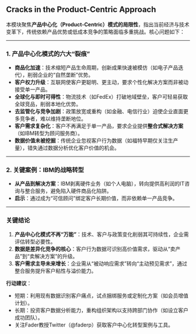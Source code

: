 ## Cracks in the Product-Centric Approach

本模块聚焦**产品中心化（Product-Centric）模式的局限性**，指出当前经济与技术变革下，传统依赖产品优势或低成本竞争的策略面临多重挑战。核心问题如下：

---

### **1. 产品中心化模式的六大“裂痕”**
- **商品化加速**：技术缩短产品生命周期，创新成果快速被模仿（如电子产品迭代），削弱企业的“自然垄断”优势。
- **客户权力升级**：互联网使客户更聪明、更主动，要求个性化解决方案而非被动接受单一产品。
- **全球化与即时可得性**：物流技术（如FedEx）打破地域壁垒，客户可轻易获取全球竞品，削弱本地化优势。
- **去监管化与竞争加剧**：政策放宽或重构（如金融、电信行业）迫使企业直面更多竞争者，难以维持垄断地位。
- **客户需求复杂化**：客户不再满足于单一产品，要求企业提供**整合式解决方案**（如IBM转型为顾问服务商）。
- **数据价值未被挖掘**：传统企业忽视客户行为数据（如福特早期仅关注生产量），错失通过数据分析优化客户价值的机会。

---

### **2. 关键案例：IBM的战略转型**
- **从产品到解决方案**：IBM剥离硬件业务（如个人电脑），转向提供高利润的IT咨询与整合服务，避免陷入硬件商品化陷阱。
- **启示**：通过成为“可信顾问”绑定客户长期价值，而非依赖单一产品竞争。

---

### **关键结论**
1. **产品中心化模式不再“万能”**：技术、客户与政策变化削弱其可持续性，企业需评估转型必要性。
2. **数据是差异化竞争的核心**：客户行为数据可识别高价值需求，驱动从“卖产品”到“卖解决方案”的升级。
3. **客户需求主导未来增长**：企业需从“被动响应需求”转向“主动预见需求”，通过整合服务提升客户粘性与溢价能力。

**行动建议**：  
- 短期：利用现有数据识别客户痛点，试点捆绑服务或定制化方案（如会员增值计划）。  
- 长期：投资客户数据分析能力，重构组织架构以支持跨部门协作（如设立客户成功团队）。  
- 关注Fader教授Twitter（@faderp）获取客户中心化转型案例与工具。